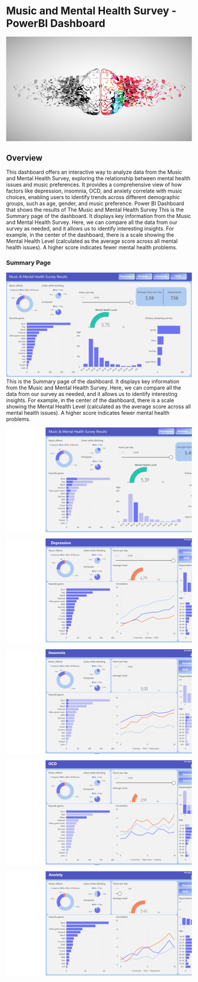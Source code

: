 # Music and Mental Health Survey - PowerBI Dashboard
![logo](https://github.com/Andrii-Klipailo/Power-BI-Dashboard/blob/main/screenshots/music_and_mental_health.jpg)
## Overview
This dashboard offers an interactive way to analyze data from the Music and Mental Health Survey, exploring the relationship between mental health issues and music preferences. It provides a comprehensive view of how factors like depression, insomnia, OCD, and anxiety correlate with music choices, enabling users to identify trends across different demographic groups, such as age, gender, and music preference.
Power BI Dashboard that shows the results of The Music and Mental Health Survey
This is the Summary page of the dashboard. It displays key information from the Music and Mental Health Survey.
Here, we can compare all the data from our survey as needed, and it allows us to identify interesting insights.
For example, in the center of the dashboard, there is a scale showing the Mental Health Level (calculated as the average score across all mental health issues).
A higher score indicates fewer mental health problems.
### Summary Page
![Page1](https://github.com/Andrii-Klipailo/Power-BI-Dashboard/blob/main/screenshots/screenshot_1.png)
This is the Summary page of the dashboard. It displays key information from the Music and Mental Health Survey.
Here, we can compare all the data from our survey as needed, and it allows us to identify interesting insights.
For example, in the center of the dashboard, there is a scale showing the Mental Health Level (calculated as the average score across all mental health issues).
A higher score indicates fewer mental health problems.

![Page2](https://github.com/Andrii-Klipailo/Power-BI-Dashboard/blob/main/screenshots/screenshot_2.png)

![Page3](https://github.com/Andrii-Klipailo/Power-BI-Dashboard/blob/main/screenshots/screenshot_3.png)

![Page4](https://github.com/Andrii-Klipailo/Power-BI-Dashboard/blob/main/screenshots/screenshot_4.png)

![Page5](https://github.com/Andrii-Klipailo/Power-BI-Dashboard/blob/main/screenshots/screenshot_5.png)

![Page6](https://github.com/Andrii-Klipailo/Power-BI-Dashboard/blob/main/screenshots/screenshot_6.png)
